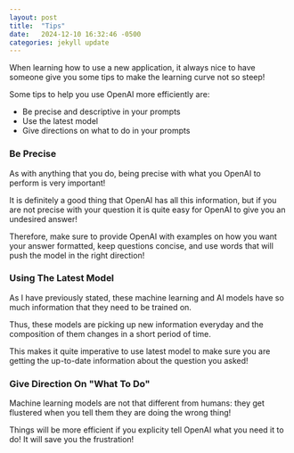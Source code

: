 ```yaml
---
layout: post
title:  "Tips"
date:   2024-12-10 16:32:46 -0500
categories: jekyll update
---
```


When learning how to use a new application, it always nice to have someone give you some tips to make the learning curve not so steep!

Some tips to help you use OpenAI more efficiently are:

- Be precise and descriptive in your prompts
- Use the latest model
- Give directions on what to do in your prompts

### Be Precise

As with anything that you do, being precise with what you OpenAI to perform is very important!

It is definitely a good thing that OpenAI has all this information, but if you are not precise with your question it is quite easy for OpenAI to give you an undesired answer!

Therefore, make sure to provide OpenAI with examples on how you want your answer formatted, keep questions concise, and use words that will push the model in the right direction!

### Using The Latest Model

As I have previously stated, these machine learning and AI models have so much information that they need to be trained on.

Thus, these models are picking up new information everyday and the composition of them changes in a short period of time.

This makes it quite imperative to use latest model to make sure you are getting the up-to-date information about the question you asked!

### Give Direction On "What To Do"

Machine learning models are not that different from humans: they get flustered when you tell them they are doing the wrong thing!

Things will be more efficient if you explicity tell OpenAI what you need it to do! It will save you the frustration!